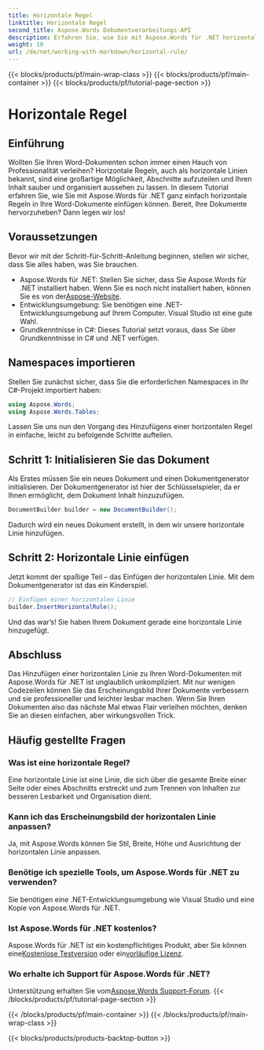 ```yaml
---
title: Horizontale Regel
linktitle: Horizontale Regel
second_title: Aspose.Words Dokumentverarbeitungs-API
description: Erfahren Sie, wie Sie mit Aspose.Words für .NET horizontale Linien in Word-Dokumente einfügen. Folgen Sie dieser detaillierten Schritt-für-Schritt-Anleitung, um das Layout Ihres Dokuments zu verbessern.
weight: 10
url: /de/net/working-with-markdown/horizontal-rule/
---
```


{{< blocks/products/pf/main-wrap-class >}}
{{< blocks/products/pf/main-container >}}
{{< blocks/products/pf/tutorial-page-section >}}

# Horizontale Regel

## Einführung

Wollten Sie Ihren Word-Dokumenten schon immer einen Hauch von Professionalität verleihen? Horizontale Regeln, auch als horizontale Linien bekannt, sind eine großartige Möglichkeit, Abschnitte aufzuteilen und Ihren Inhalt sauber und organisiert aussehen zu lassen. In diesem Tutorial erfahren Sie, wie Sie mit Aspose.Words für .NET ganz einfach horizontale Regeln in Ihre Word-Dokumente einfügen können. Bereit, Ihre Dokumente hervorzuheben? Dann legen wir los!

## Voraussetzungen

Bevor wir mit der Schritt-für-Schritt-Anleitung beginnen, stellen wir sicher, dass Sie alles haben, was Sie brauchen.

-  Aspose.Words für .NET: Stellen Sie sicher, dass Sie Aspose.Words für .NET installiert haben. Wenn Sie es noch nicht installiert haben, können Sie es von der[Aspose-Website](https://releases.aspose.com/words/net/).
- Entwicklungsumgebung: Sie benötigen eine .NET-Entwicklungsumgebung auf Ihrem Computer. Visual Studio ist eine gute Wahl.
- Grundkenntnisse in C#: Dieses Tutorial setzt voraus, dass Sie über Grundkenntnisse in C# und .NET verfügen.

## Namespaces importieren

Stellen Sie zunächst sicher, dass Sie die erforderlichen Namespaces in Ihr C#-Projekt importiert haben:

```csharp
using Aspose.Words;
using Aspose.Words.Tables;
```

Lassen Sie uns nun den Vorgang des Hinzufügens einer horizontalen Regel in einfache, leicht zu befolgende Schritte aufteilen.

## Schritt 1: Initialisieren Sie das Dokument

Als Erstes müssen Sie ein neues Dokument und einen Dokumentgenerator initialisieren. Der Dokumentgenerator ist hier der Schlüsselspieler, da er Ihnen ermöglicht, dem Dokument Inhalt hinzuzufügen.

```csharp
DocumentBuilder builder = new DocumentBuilder();
```

Dadurch wird ein neues Dokument erstellt, in dem wir unsere horizontale Linie hinzufügen.

## Schritt 2: Horizontale Linie einfügen

Jetzt kommt der spaßige Teil – das Einfügen der horizontalen Linie. Mit dem Dokumentgenerator ist das ein Kinderspiel.

```csharp
// Einfügen einer horizontalen Linie
builder.InsertHorizontalRule();
```

Und das war’s! Sie haben Ihrem Dokument gerade eine horizontale Linie hinzugefügt.

## Abschluss

Das Hinzufügen einer horizontalen Linie zu Ihren Word-Dokumenten mit Aspose.Words für .NET ist unglaublich unkompliziert. Mit nur wenigen Codezeilen können Sie das Erscheinungsbild Ihrer Dokumente verbessern und sie professioneller und leichter lesbar machen. Wenn Sie Ihren Dokumenten also das nächste Mal etwas Flair verleihen möchten, denken Sie an diesen einfachen, aber wirkungsvollen Trick.

## Häufig gestellte Fragen

### Was ist eine horizontale Regel?
Eine horizontale Linie ist eine Linie, die sich über die gesamte Breite einer Seite oder eines Abschnitts erstreckt und zum Trennen von Inhalten zur besseren Lesbarkeit und Organisation dient.

### Kann ich das Erscheinungsbild der horizontalen Linie anpassen?
Ja, mit Aspose.Words können Sie Stil, Breite, Höhe und Ausrichtung der horizontalen Linie anpassen.

### Benötige ich spezielle Tools, um Aspose.Words für .NET zu verwenden?
Sie benötigen eine .NET-Entwicklungsumgebung wie Visual Studio und eine Kopie von Aspose.Words für .NET.

### Ist Aspose.Words für .NET kostenlos?
 Aspose.Words für .NET ist ein kostenpflichtiges Produkt, aber Sie können eine[Kostenlose Testversion](https://releases.aspose.com/) oder ein[vorläufige Lizenz](https://purchase.aspose.com/temporary-license/).

### Wo erhalte ich Support für Aspose.Words für .NET?
 Unterstützung erhalten Sie vom[Aspose.Words Support-Forum](https://forum.aspose.com/c/words/8).
{{< /blocks/products/pf/tutorial-page-section >}}

{{< /blocks/products/pf/main-container >}}
{{< /blocks/products/pf/main-wrap-class >}}

{{< blocks/products/products-backtop-button >}}

